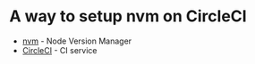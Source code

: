 # A way to setup nvm on CircleCI

- [nvm](https://github.com/nvm-sh/nvm) - Node Version Manager
- [CircleCI](https://circleci.com/) - CI service
